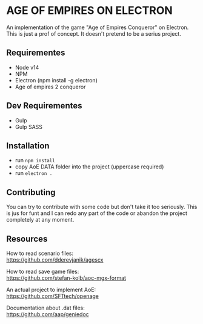 # AGE OF EMPIRES ON ELECTRON


An implementation of the game "Age of Empires Conqueror" on Electron. <br>
This is just a prof of concept. It doesn't pretend to be a serius project.

## Requirementes
* Node v14
* NPM
* Electron (npm install -g electron)
* Age of empires 2 conqueror


## Dev Requirementes
* Gulp
* Gulp SASS

## Installation

- run `npm install`
- copy AoE DATA folder into the project (uppercase required)
- run `electron .`

## Contributing

You can try to contribute with some code but don't take it too seriously. This is jus for funt and I can redo any part of the code or abandon the project completely at any moment.

## Resources

How to read scenario files:<br>
https://github.com/dderevjanik/agescx

How to read save game files:<br>
https://github.com/stefan-kolb/aoc-mgx-format

An actual project to implement AoE:<br>
https://github.com/SFTtech/openage

Documentation about .dat files:<br>
https://github.com/aap/geniedoc
